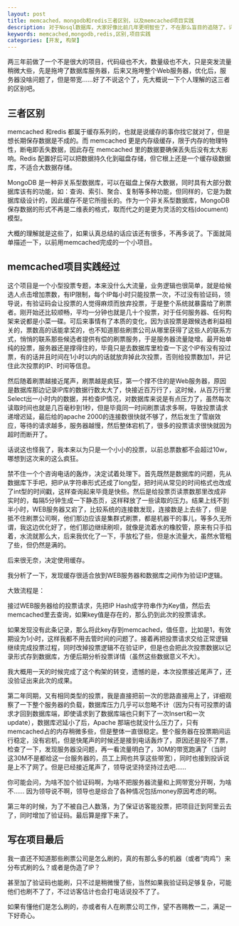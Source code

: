 ```yaml
---
layout: post
title: memcached，mongodb和redis三者区别，以及memcached项目实践
description: 对于Nosql数据库，大家好像比前几年更明智些了，不在那么盲目的追随了。详细阅读了一些介绍性的文字，此处记录一下这几个软件的区别，同时分享一个前两年做的一个用到memcached的构架。
keywords: memcached,mongodb,redis,区别,项目实践
categories: [开发, 构架]
---
```


两三年前做了一个不是很大的项目，代码级也不大，数量级也不大，只是突发流量稍微大些，先是拖垮了数据库服务器，后来又拖垮整个Web服务器，优化后，服务器没啥问题了，但是带宽……好了不说这个了，先大概说一下个人理解的这三者的区别吧。


## 三者区别 

memcached 和redis 都属于缓存系列的，也就是说缓存的事你找它就对了，但是想长期保存数据是不成的。而 memcached 更是内存级缓存，限于内存的物理特性，断电即丢失数据，因此存在 memcached 里的数据要确保丢失后没有太大影响。Redis 配置好后可以把数据持久化到磁盘存储，但它根上还是一个缓存级数据库，不适合大数据存储。

MongoDB 是一种非关系型数据库，可以在磁盘上保存大数据，同时具有大部分数据库该有的功能，如：查询、索引、聚合、复制等多种功能，但同样的，它是为数据库级设计的，因此缓存不是它所擅长的。作为一个非关系型数据库，MongoDB保存数据的形式不再是二维表的格式，取而代之的是更为灵活的文档(document)模型。

大概的理解就是这些了，如果认真总结的话应该还有很多，不再多说了。下面就简单描述一下，以前用memcached完成的一个小项目。


## memcached项目实践经过

这个项目是一个小型投票专题，本来没什么大流量，业务逻辑也很简单，就是给候选人点击增加票数，有IP限制，每个IP每小时只能投票一次，不过没有验证码，领导说，有验证码会让投票的人觉得麻烦而放弃投票，于是整个系统就暴露给了刷票者。刚开始还比较顺畅，平均一分钟也就是几十个投票，对于任何服务器、任何构架来说都是小菜一碟。可后来事情有了本质的变化，因为该投票是跟候选者利益相关的，票数高的话能拿奖的，也不知道那些刷票公司从哪里获得了这些人的联系方式，悄悄的联系那些候选者提供有偿的刷票服务，于是服务器流量陡增。最开始单纯的投票，服务器还是撑得住的，毕竟只是去数据库里检查一下这个IP有没有投过票，有的话并且时间在1小时以内的话就放弃掉此次投票，否则给投票数加1，并记住此次投票的IP、时间等信息。

然后随着刷票越接近尾声，刷票越是疯狂，第一个撑不住的是Web服务器，原因是数据库那边记录IP库的数据行数太大了，快接近百万行了，这时候，从百万行里Select出一小时内的数据，并检查IP情况，对数据库来说是有点压力了，虽然每次读取时间也就是几百毫秒到1秒，但是毕竟同一时间刷票请求多啊，导致投票请求递增迟延，最后给的apache 2000的连接数很快就不够了，然后发生了雪崩效应，等待的请求越多，服务器越慢，然后整体宕机了，很多的投票请求很快就因为超时而断开了。

话说这也怪我了，我本来以为只是一个小小的投票，以前总票数都不会超过10w，哪想到这次来的这么疯狂。

禁不住一个个咨询电话的轰炸，决定试着处理下。首先既然是数据库的问题，先从数据库下手吧，把IP从字符串形式还成了long型，把时间从常见的时间格式也改成了int型的时间戳，这样查询起来毕竟是快些。然后是给投票页读票数那里改成非实时的，每隔5分钟生成一下静态页，这样释放了一些读取的压力。结果上线不到半小时，WEB服务器又宕了，比较系统的连接数发现，连接数是上去些了，但是抵不住刷票公司啊，他们那边应该是集群式刷票，都是机器干的事儿，等多久无所谓，我这边优化好了，他们那边继续刷呗，就像是流着水的橡胶管，原来有只手掐着，水流就那么大，后来我优化了一下，手放松了些，但是水流量大，虽然水管粗了些，但仍然是满的。

后来很无奈，决定使用缓存。

我分析了一下，发现缓存很适合放到WEB服务器和数据库之间作为验证IP逻辑。

大致流程是：

接过WEB服务器给的投票请求，先把IP Hash成字符串作为Key值，然后去memcached里去查询，如果key值是存在的，那么扔到此次的投票请求。

如果发现没有此条记录，那么将此key存到memcached，值任意，比如是1，有效期设为1小时，这样我都不用去管时间的问题了。接着再把投票请求交给正常逻辑继续完成投票过程，同时改掉投票逻辑不在验证IP，但是也会把此次投票数据以记录形式存到数据库，方便后期分析投票详情（虽然这些数据意义不大）。

我大概用一天的时候完成了这个构架的转变，遗憾的是，本次投票接近尾声了，还没验证出来此次的成果。

第二年同期，又有相同类型的投票，我是直接把前一次的思路直接用上了，详细观察了一下整个服务器的负载，数据库压力几乎可以忽略不计（因为只有可投票的请求才回到数据库端，即使请求到了数据库端也只剩下了一次Insert和一次update），数据库迟延小了后，Apache 那端也就没什么压力了，只有memcached占的内存稍微多些，但是整体一直很稳定。整个服务器在投票期间运行稳定，没有宕机，但是快尾声的时候还是接到电话轰炸了，原因还是投不了票，检查了一下，发现服务器没问题，再一看流量明白了，30M的带宽跑满了（当时这30M不是都给这一台服务器的，员工上网也共享这些带宽），同时也接到投诉说是上不了网了。但是已经接近尾声了，领导说坚持坚持过去吧……

你可能会问，为啥不加个验证码啊，为啥不把服务器流量和上网带宽分开啊，为啥不…… 因为领导说不啊，领导也是综合了各种情况包括money原因考虑的啊。

第三年的时候，为了不被自己人数落，为了保证访客能投票，把项目迁到阿里云去了，同时增加了验证码。最后算是撑下来了。

## 写在项目最后

我一直还不知道那些刷票公司是怎么刷的，真的有那么多的机器（或者“肉鸡”）来分布式刷的么？或者是伪造了IP？

甚至加了验证码也能刷，只不过是稍微慢了些，当然如果我验证码足够复杂，可能他们也刷不了了，不过访客估计也会打电话说投不了了。

如果有懂他们是怎么刷的，亦或者有人在刷票公司工作，望不吝赐教一二，满足一下好奇心。 